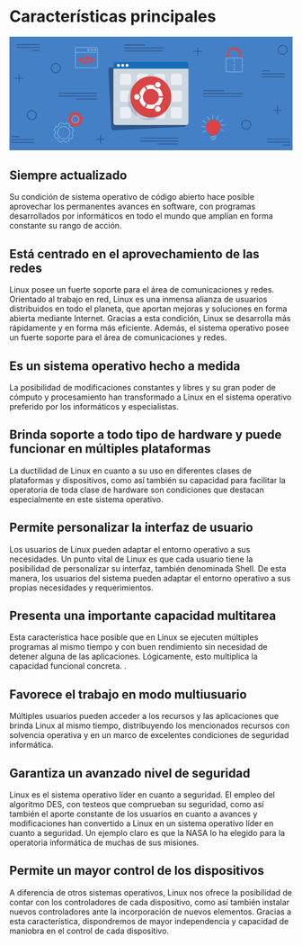# Características principales

![caracteristicas](images/caracteristicas.png)

## Siempre actualizado

Su condición de sistema operativo de código abierto hace posible aprovechar los permanentes avances en software, con programas desarrollados por informáticos en todo el mundo que amplían en forma constante su rango de acción.

## Está centrado en el aprovechamiento de las redes

Linux posee un fuerte soporte para el área de comunicaciones y redes.
Orientado al trabajo en red, Linux es una inmensa alianza de usuarios distribuidos en todo el planeta, que aportan mejoras y soluciones  en forma abierta mediante Internet. Gracias a esta condición, Linux se desarrolla más rápidamente y en forma más eficiente. Además, el sistema operativo posee un fuerte soporte para el área de comunicaciones y redes.

## Es un sistema operativo hecho a medida

La posibilidad de modificaciones constantes y libres y su gran poder de cómputo y procesamiento han transformado a Linux en el sistema operativo preferido por los informáticos y especialistas.

## Brinda soporte a todo tipo de hardware y puede funcionar en múltiples plataformas

La ductilidad de Linux en cuanto a su uso en diferentes clases de plataformas y dispositivos, como así también su capacidad para facilitar la operatoria de toda clase de hardware son condiciones que destacan especialmente en este sistema operativo.

## Permite personalizar la interfaz de usuario

Los usuarios de Linux pueden adaptar el entorno operativo a sus necesidades.
Un punto vital de Linux es que cada usuario tiene la posibilidad de personalizar su interfaz, también denominada Shell. De esta manera, los usuarios del sistema pueden adaptar el entorno operativo a sus propias necesidades y requerimientos.

## Presenta una importante capacidad multitarea

Esta característica hace posible que en Linux se ejecuten múltiples programas al mismo tiempo y con buen rendimiento sin necesidad de detener alguna de las aplicaciones. Lógicamente, esto multiplica la capacidad funcional concreta.  .

## Favorece el trabajo en modo multiusuario

Múltiples usuarios pueden acceder a los recursos y las aplicaciones que brinda Linux al mismo tiempo, distribuyendo los mencionados recursos con solvencia operativa y en un marco de excelentes condiciones de seguridad informática.

## Garantiza un avanzado nivel de seguridad

Linux es el sistema operativo líder en cuanto a seguridad. 
El empleo del algoritmo DES, con testeos que comprueban su seguridad, como así también el aporte constante de los usuarios en cuanto a avances y modificaciones han convertido a Linux en un sistema operativo líder en cuanto a seguridad. Un ejemplo claro es que la NASA lo ha elegido para la operatoria informática de muchas de sus misiones.

## Permite un mayor control de los dispositivos

A diferencia de otros sistemas operativos, Linux nos ofrece la posibilidad de contar con los controladores de cada dispositivo, como así también instalar nuevos controladores ante la incorporación de nuevos elementos. Gracias a esta característica, dispondremos de mayor independencia y capacidad de maniobra en el control de cada dispositivo.